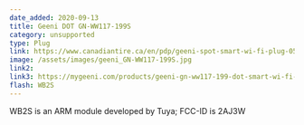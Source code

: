 ```yaml
---
date_added: 2020-09-13
title: Geeni DOT GN-WW117-199S
category: unsupported
type: Plug
link: https://www.canadiantire.ca/en/pdp/geeni-spot-smart-wi-fi-plug-0529700p.html#srp
image: /assets/images/geeni_GN-WW117-199S.jpg
link2: 
link3: https://mygeeni.com/products/geeni-gn-ww117-199-dot-smart-wi-fi-plug-pack-of-1-white
flash: WB2S
---
```

WB2S is an ARM module developed by Tuya; FCC-ID is 2AJ3W
